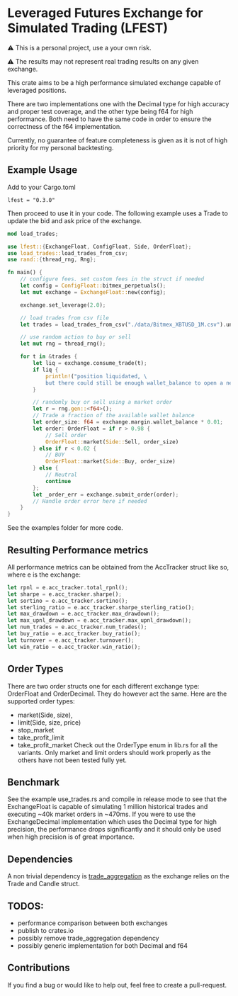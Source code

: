 # Leveraged Futures Exchange for Simulated Trading (LFEST)
:warning: This is a personal project, use a your own risk. 

:warning: The results may not represent real trading results on any given exchange. 

This crate aims to be a high performance simulated exchange capable of leveraged positions.

There are two implementations one with the Decimal type for high accuracy and proper test coverage,
and the other type being f64 for high performance. 
Both need to have the same code in order to ensure the correctness of the f64 implementation.

Currently, no guarantee of feature completeness is given as it is not of high priority for my personal backtesting.

## Example Usage
Add to your Cargo.toml
```
lfest = "0.3.0"
```
Then proceed to use it in your code.
The following example uses a Trade to update the bid and ask price of the exchange.
```rust
mod load_trades;

use lfest::{ExchangeFloat, ConfigFloat, Side, OrderFloat};
use load_trades::load_trades_from_csv;
use rand::{thread_rng, Rng};

fn main() {
    // configure fees. set custom fees in the struct if needed
    let config = ConfigFloat::bitmex_perpetuals();
    let mut exchange = ExchangeFloat::new(config);

    exchange.set_leverage(2.0);

    // load trades from csv file
    let trades = load_trades_from_csv("./data/Bitmex_XBTUSD_1M.csv").unwrap();

    // use random action to buy or sell
    let mut rng = thread_rng();

    for t in &trades {
        let liq = exchange.consume_trade(t);
        if liq {
            println!("position liquidated, \
            but there could still be enough wallet_balance to open a new position");
        }

        // randomly buy or sell using a market order
        let r = rng.gen::<f64>();
        // Trade a fraction of the available wallet balance
        let order_size: f64 = exchange.margin.wallet_balance * 0.01;
        let order: OrderFloat = if r > 0.98 {
            // Sell order
            OrderFloat::market(Side::Sell, order_size)
        } else if r < 0.02 {
            // BUY
            OrderFloat::market(Side::Buy, order_size)
        } else {
            // Neutral
            continue
        };
        let _order_err = exchange.submit_order(order);
        // Handle order error here if needed
    }
}
```
See the examples folder for more code.

## Resulting Performance metrics
All performance metrics can be obtained from the AccTracker struct like so, where e is the exchange:
```rust
let rpnl = e.acc_tracker.total_rpnl();
let sharpe = e.acc_tracker.sharpe();
let sortino = e.acc_tracker.sortino();
let sterling_ratio = e.acc_tracker.sharpe_sterling_ratio();
let max_drawdown = e.acc_tracker.max_drawdown();
let max_upnl_drawdown = e.acc_tracker.max_upnl_drawdown();
let num_trades = e.acc_tracker.num_trades();
let buy_ratio = e.acc_tracker.buy_ratio();
let turnover = e.acc_tracker.turnover();
let win_ratio = e.acc_tracker.win_ratio();
```

## Order Types
There are two order structs one for each different exchange type:
OrderFloat and OrderDecimal. They do however act the same.
Here are the supported order types:
- market(Side, size),
- limit(Side, size, price)
- stop_market
- take_profit_limit
- take_profit_market
Check out the OrderType enum in lib.rs for all the variants.
Only market and limit orders should work properly as the others have not been tested fully yet.

## Benchmark
See the example use_trades.rs and compile in release mode to see that the ExchangeFloat
is capable of simulating 1 million historical trades and executing ~40k market orders in ~470ms.
If you were to use the ExchangeDecimal implementation which uses the Decimal type for high precision, 
the performance drops significantly and it should only be used when high precision is of great importance.

## Dependencies
A non trivial dependency is [trade_aggregation](https://github.com/MathisWellmann/) 
as the exchange relies on the Trade and Candle struct.

## TODOS:
- performance comparison between both exchanges
- publish to crates.io
- possibly remove trade_aggregation dependency
- possibly generic implementation for both Decimal and f64

## Contributions
If you find a bug or would like to help out, feel free to create a pull-request.
